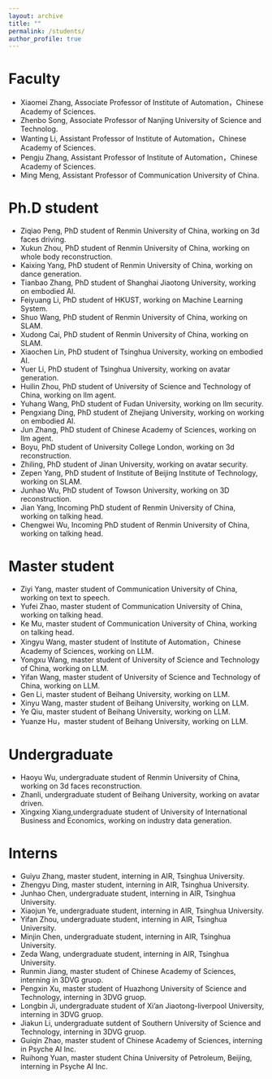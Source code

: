 ```yaml
---
layout: archive
title: ""
permalink: /students/
author_profile: true
---
```


Faculty
======
* Xiaomei Zhang, Associate Professor of Institute of Automation，Chinese Academy of Sciences.
* Zhenbo Song, Associate Professor of Nanjing University of Science and Technolog.
* Wanting Li, Assistant Professor of Institute of Automation，Chinese Academy of Sciences.
* Pengju Zhang, Assistant Professor of Institute of Automation，Chinese Academy of Sciences.
* Ming Meng,  Assistant Professor of Communication University of China.



Ph.D student
======
* Ziqiao Peng, PhD student of Renmin University of China, working on 3d faces driving.
* Xukun Zhou, PhD student of Renmin University of China, working on whole body reconstruction.
* Kaixing Yang, PhD student of Renmin University of China, working on dance generation.
* Tianbao Zhang, PhD student of Shanghai Jiaotong University, working on embodied AI.
* Feiyuang Li, PhD student of  HKUST, working on Machine Learning System.
* Shuo Wang, PhD student of Renmin University of China, working on SLAM.
* Xudong Cai, PhD student of Renmin University of China, working on SLAM.
* Xiaochen Lin, PhD student of Tsinghua University, working on  embodied AI.
* Yuer Li,  PhD student of Tsinghua University, working on  avatar generation.
* Huilin Zhou,  PhD student of University of Science and Technology of China, working on llm agent.
* Yuhang Wang, PhD student of Fudan University, working on llm security.
* Pengxiang Ding, PhD student of Zhejiang University, working on  working on  embodied AI.
* Jun Zhang,  PhD student of Chinese Academy of Sciences, working on llm agent.
* Boyu, PhD student of University College London, working on 3d reconstruction.
* Zhiling, PhD student of Jinan University, working on avatar security.
* Zepen Yang, PhD student of Institute of Beijing Institute of Technology, working on SLAM.
* Junhao Wu,  PhD student of Towson University, working on 3D reconstruction.
* Jian Yang, Incoming PhD student of Renmin University of China, working on talking head.
* Chengwei Wu, Incoming PhD student of Renmin University of China, working on talking head.
  

  

Master student
======
* Ziyi Yang, master student of Communication University of China, working on text to speech.
* Yufei Zhao, master student of Communication University of China, working on talking head.
* Ke Mu, master student of Communication University of China, working on talking head.
* Xingyu Wang, master student of Institute of Automation，Chinese Academy of Sciences, working on LLM.
* Yongxu Wang, master student of University of Science and Technology of China, working on LLM.
* Yifan Wang, master student of University of Science and Technology of China, working on LLM.
* Gen Li, master student of Beihang University, working on LLM.
* Xinyu Wang, master student of Beihang University, working on LLM.
* Ye Qiu, master student of Beihang University, working on LLM.
* Yuanze Hu，master student of Beihang University, working on LLM.



Undergraduate
======
* Haoyu Wu, undergraduate student of Renmin University of China, working on 3d faces reconstruction.
* Zhanli, undergraduate student of Beihang University, working on avatar driven.
* Xingxing Xiang,undergraduate student of   University of International Business and Economics, working on industry data generation.


Interns
======
* Guiyu Zhang, master student, interning in AIR, Tsinghua University.
* Zhengyu Ding, master student, interning in AIR, Tsinghua University.
* Junhao Chen, undergraduate student, interning in AIR, Tsinghua University.
* Xiaojun Ye, undergraduate student, interning in AIR, Tsinghua University.
* Yifan Zhou, undergraduate student, interning in AIR, Tsinghua University.
* Minjin Chen, undergraduate student, interning in AIR, Tsinghua University.
* Zeda Wang,  undergraduate student, interning in AIR, Tsinghua University.
* Runmin Jiang, master student of Chinese Academy of Sciences, interning in 3DVG gruop.
* Pengxin Xu, master student of Huazhong University of Science and Technology, interning in 3DVG gruop.
* Longbin Ji, undergraduate student of Xi’an Jiaotong-liverpool University, interning in 3DVG gruop.
* Jiakun Li, undergraduate sutdent of Southern University of Science and Technology, interning in 3DVG gruop.
* Guiqin Zhao, master student of Chinese Academy of Sciences, interning in Psyche AI Inc.
* Ruihong Yuan, master student China University of Petroleum, Beijing, interning in Psyche AI Inc.
  
